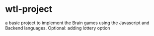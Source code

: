 # wtl-project
a basic project to implement the Brain games using the Javascript and Backend languages.
Optional: adding lottery 
option
